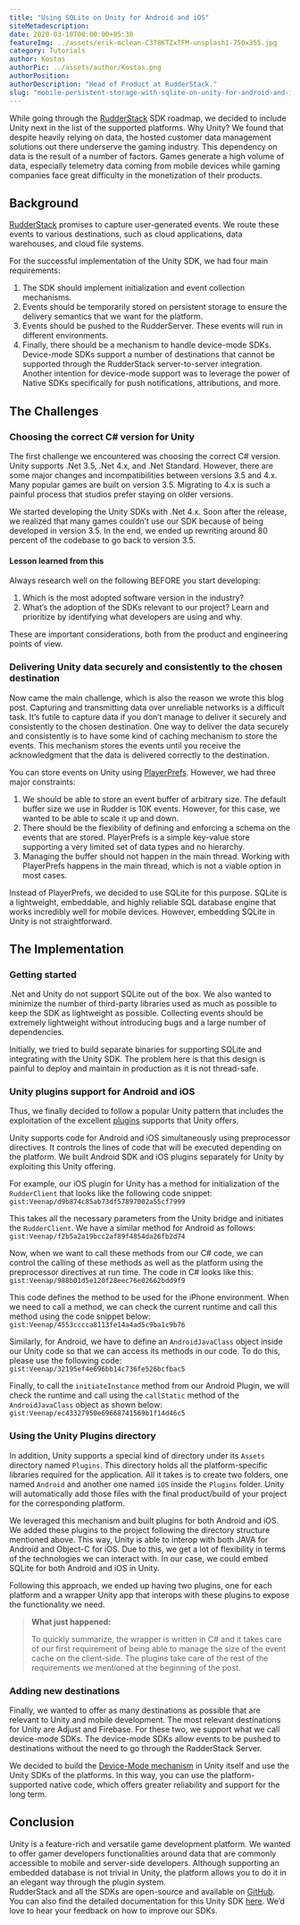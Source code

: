 ```yaml
---
title: "Using SQLite on Unity for Android and iOS"
siteMetadescription:
date: 2020-03-10T00:00:00+05:30
featureImg: ../assets/erik-mclean-C3T8KTZxTFM-unsplash1-750x355.jpg
category: Tutorials
author: Kostas
authorPic: ../assets/author/Kostas.png
authorPosition: 
authorDescription: "Head of Product at RudderStack."
slug: "mobile-persistent-storage-with-sqlite-on-unity-for-android-and-ios"
---
```

While going through the [RudderStack](https://github.com/rudderlabs/rudder-server) SDK roadmap, we decided to include Unity next in the list of the supported platforms. Why Unity? We found that despite heavily relying on data, the hosted customer data management solutions out there underserve the gaming industry. This dependency on data is the result of a number of factors. Games generate a high volume of data, especially telemetry data coming from mobile devices while gaming companies face great difficulty in the monetization of their products.

Background
----------

[RudderStack](https://rudderstack.com/) promises to capture user-generated events. We route these events to various destinations, such as cloud applications, data warehouses, and cloud file systems.

For the successful implementation of the Unity SDK, we had four main requirements:

1.  The SDK should implement initialization and event collection mechanisms.
2.  Events should be temporarily stored on persistent storage to ensure the delivery semantics that we want for the platform.
3.  Events should be pushed to the RudderServer. These events will run in different environments.
4.  Finally, there should be a mechanism to handle device-mode SDKs. Device-mode SDKs support a number of destinations that cannot be supported through the RudderStack server-to-server integration. Another intention for device-mode support was to leverage the power of Native SDKs specifically for push notifications, attributions, and more.

The Challenges
--------------

### Choosing the correct C# version for Unity

The first challenge we encountered was choosing the correct C# version. Unity supports .Net 3.5, .Net 4.x, and .Net Standard. However, there are some major changes and incompatibilities between versions 3.5 and 4.x. Many popular games are built on version 3.5. Migrating to 4.x is such a painful process that studios prefer staying on older versions. 

We started developing the Unity SDKs with .Net 4.x. Soon after the release, we realized that many games couldn’t use our SDK because of being developed in version 3.5. In the end, we ended up rewriting around 80 percent of the codebase to go back to version 3.5.

#### Lesson learned from this

Always research well on the following BEFORE you start developing:

1.  Which is the most adopted software version in the industry?
2.  What’s the adoption of the SDKs relevant to our project? Learn and prioritize by identifying what developers are using and why.

These are important considerations, both from the product and engineering points of view.

### Delivering Unity data securely and consistently to the chosen destination

Now came the main challenge, which is also the reason we wrote this blog post. Capturing and transmitting data over unreliable networks is a difficult task. It’s futile to capture data if you don’t manage to deliver it securely and consistently to the chosen destination. One way to deliver the data securely and consistently is to have some kind of caching mechanism to store the events. This mechanism stores the events until you receive the acknowledgment that the data is delivered correctly to the destination. 

You can store events on Unity using [PlayerPrefs](https://docs.unity3d.com/ScriptReference/PlayerPrefs.html). However, we had three major constraints:

1.  We should be able to store an event buffer of arbitrary size. The default buffer size we use in Rudder is 10K events. However, for this case, we wanted to be able to scale it up and down.
2.  There should be the flexibility of defining and enforcing a schema on the events that are stored. PlayerPrefs is a simple key-value store supporting a very limited set of data types and no hierarchy.
3.  Managing the buffer should not happen in the main thread. Working with PlayerPrefs happens in the main thread, which is not a viable option in most cases.

Instead of PlayerPrefs, we decided to use SQLite for this purpose. SQLite is a lightweight, embeddable, and highly reliable SQL database engine that works incredibly well for mobile devices. However, embedding SQLite in Unity is not straightforward.

The Implementation
------------------

### Getting started

.Net and Unity do not support SQLite out of the box. We also wanted to minimize the number of third-party libraries used as much as possible to keep the SDK as lightweight as possible. Collecting events should be extremely lightweight without introducing bugs and a large number of dependencies. 

Initially, we tried to build separate binaries for supporting SQLite and integrating with the Unity SDK. The problem here is that this design is painful to deploy and maintain in production as it is not thread-safe.

### Unity plugins support for Android and iOS

Thus, we finally decided to follow a popular Unity pattern that includes the exploitation of the excellent [plugins](https://docs.unity3d.com/Manual/Plugins.html) supports that Unity offers.

Unity supports code for Android and iOS simultaneously using preprocessor directives. It controls the lines of code that will be executed depending on the platform. We built Android SDK and iOS plugins separately for Unity by exploiting this Unity offering.

For example, our iOS plugin for Unity has a method for initialization of the `RudderClient` that looks like the following code snippet:
`gist:Veenap/d9b874c85ab73df57897002a55cf7999`

This takes all the necessary parameters from the Unity bridge and initiates the `RudderClient`. We have a similar method for Android as follows:
`gist:Veenap/f2b5a2a19bcc2af89f4854da26fb2d74`

Now, when we want to call these methods from our C# code, we can control the calling of these methods as well as the platform using the preprocessor directives at run time. The code in C# looks like this:
`gist:Veenap/988b01d5e120f28eec76e02662bdd9f9`

This code defines the method to be used for the iPhone environment. When we need to call a method, we can check the current runtime and call this method using the code snippet below:
`gist:Veenap/4553cccca8113fe14a4ad5c9ba1c9b76`

Similarly, for Android, we have to define an `AndroidJavaClass` object inside our Unity code so that we can access its methods in our code. To do this, please use the following code:
`gist:Veenap/32195ef4e696bb14c736fe526bcfbac5`

Finally, to call the `initiateInstance` method from our Android Plugin, we will check the runtime and call using the `callStatic` method of the `AndroidJavaClass` object as shown below:
`gist:Veenap/ec43327950e69668741569b1f14d46c5`

### Using the Unity Plugins directory

In addition, Unity supports a special kind of directory under its `Assets` directory named `Plugins`. This directory holds all the platform-specific libraries required for the application. All it takes is to create two folders, one named `Android` and another one named `iOS` inside the `Plugins` folder. Unity will automatically add those files with the final product/build of your project for the corresponding platform.

We leveraged this mechanism and built plugins for both Android and iOS. We added these plugins to the project following the directory structure mentioned above. This way, Unity is able to interop with both JAVA for Android and Object-C for iOS. Due to this, we get a lot of flexibility in terms of the technologies we can interact with. In our case, we could embed SQLite for both Android and iOS in Unity.

Following this approach, we ended up having two plugins, one for each platform and a wrapper Unity app that interops with these plugins to expose the functionality we need. 

> **What just happened:**
> 
> To quickly summarize, the wrapper is written in C# and it takes care of our first requirement of being able to manage the size of the event cache on the client-side. The plugins take care of the rest of the requirements we mentioned at the beginning of the post.

### Adding new destinations

Finally, we wanted to offer as many destinations as possible that are relevant to Unity and mobile development. The most relevant destinations for Unity are Adjust and Firebase. For these two, we support what we call device-mode SDKs. The device-mode SDKs allow events to be pushed to destinations without the need to go through the RadderStack Server.

We decided to build the [Device-Mode mechanism](https://github.com/rudderlabs/rudder-sdk-unity/blob/master/SDK/Rudder/RudderIntegrationManager.cs) in Unity itself and use the Unity SDKs of the platforms. In this way, you can use the platform-supported native code, which offers greater reliability and support for the long term.

Conclusion
----------

Unity is a feature-rich and versatile game development platform. We wanted to offer gamer developers functionalities around data that are commonly accessible to mobile and server-side developers. Although supporting an embedded database is not trivial in Unity, the platform allows you to do it in an elegant way through the plugin system.  
RudderStack and all the SDKs are open-source and available on [GitHub](https://github.com/rudderlabs). You can also find the detailed documentation for this Unity SDK [here](https://docs.rudderstack.com/sdk-integration-guide/getting-started-with-unity-sdk). We’d love to hear your feedback on how to improve our SDKs.